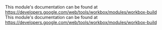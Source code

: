 This module's documentation can be found at https://developers.google.com/web/tools/workbox/modules/workbox-build
                                                                                                                                                                                                                                                                                                                                                                                                                                                                                                                                                                                                                                                                                                                                                                                                                                                                                                                                                                                                                                                                                                                                                                                                                                                                                                                                                                                                                                                                                                                                                                                                                                                                                                                                                                                                                                                                                                                                                                                                                                                                                       This module's documentation can be found at https://developers.google.com/web/tools/workbox/modules/workbox-build
